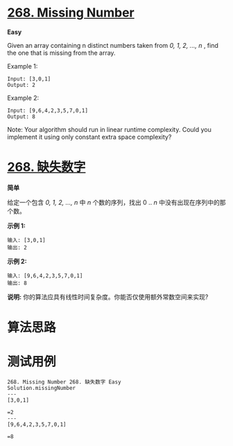 # [268. Missing Number][enTitle]

**Easy**

Given an array containing n distinct numbers taken from  *0, 1, 2, ..., n* , find the one that is missing from the array.

Example 1:

```
Input: [3,0,1]
Output: 2

```

Example 2:

```
Input: [9,6,4,2,3,5,7,0,1]
Output: 8

```

Note: Your algorithm should run in linear runtime complexity. Could you implement it using only constant extra space complexity?


# [268. 缺失数字][cnTitle]

**简单**

给定一个包含  *0, 1, 2, ..., n*  中  *n*  个数的序列，找出 0 ..  *n*  中没有出现在序列中的那个数。

**示例 1:** 

```
输入: [3,0,1]
输出: 2

```

**示例 2:** 

```
输入: [9,6,4,2,3,5,7,0,1]
输出: 8

```

**说明:**  你的算法应具有线性时间复杂度。你能否仅使用额外常数空间来实现?




# 算法思路

# 测试用例
```
268. Missing Number 268. 缺失数字 Easy
Solution.missingNumber
---
[3,0,1]

=2
---
[9,6,4,2,3,5,7,0,1]

=8
```

[enTitle]: https://leetcode.com/problems/missing-number/
[cnTitle]: https://leetcode-cn.com/problems/missing-number/
